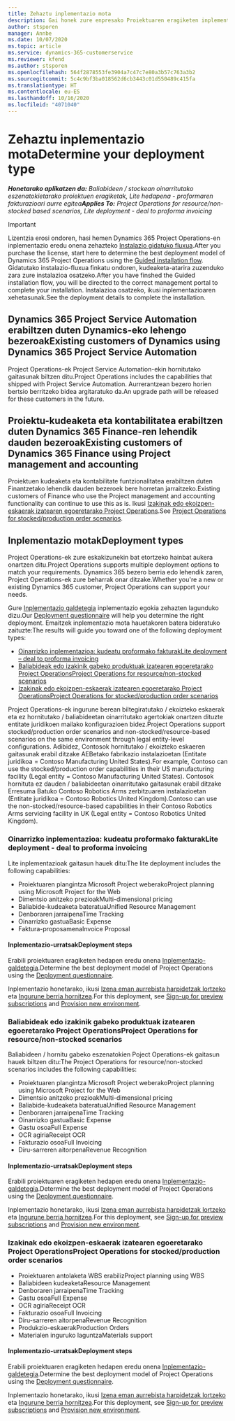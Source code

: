 ```yaml
---
title: Zehaztu inplementazio mota
description: Gai honek zure enpresako Proiektuaren eragiketen inplementazio mota zuzena determinatzen laguntzeari buruzko informazioa eskaintzen du.
author: stsporen
manager: Annbe
ms.date: 10/07/2020
ms.topic: article
ms.service: dynamics-365-customerservice
ms.reviewer: kfend
ms.author: stsporen
ms.openlocfilehash: 564f2878553fe3904a7c47c7e80a3b57c763a3b2
ms.sourcegitcommit: 5c4c9bf3ba018562d6cb3443c01d550489c415fa
ms.translationtype: HT
ms.contentlocale: eu-ES
ms.lasthandoff: 10/16/2020
ms.locfileid: "4071040"
---
```

# <a name="determine-your-deployment-type"></a><span data-ttu-id="0ff48-103">Zehaztu inplementazio mota</span><span class="sxs-lookup"><span data-stu-id="0ff48-103">Determine your deployment type</span></span>

<span data-ttu-id="0ff48-104">_**Honetarako aplikatzen da:** Baliabideen / stockean oinarritutako eszenatokietarako proiektuen eragiketak, Lite hedapena - proformaren fakturazioari aurre egitea_</span><span class="sxs-lookup"><span data-stu-id="0ff48-104">_**Applies To:** Project Operations for resource/non-stocked based scenarios, Lite deployment - deal to proforma invoicing_</span></span>

> [!IMPORTANT]
> <span data-ttu-id="0ff48-105">Lizentzia erosi ondoren, hasi hemen Dynamics 365 Project Operations-en inplementazio eredu onena zehazteko [Instalazio gidatuko fluxua](https://aka.ms/provisionprojectoperations).</span><span class="sxs-lookup"><span data-stu-id="0ff48-105">After you purchase the license, start here to determine the best deployment model of Dynamics 365 Project Operations using the [Guided installation flow](https://aka.ms/provisionprojectoperations).</span></span>
> <span data-ttu-id="0ff48-106">Gidatutako instalazio-fluxua finkatu ondoren, kudeaketa-atarira zuzenduko zara zure instalazioa osatzeko.</span><span class="sxs-lookup"><span data-stu-id="0ff48-106">After you have finshed the Guided installation flow, you will be directed to the correct management portal to complete your installation.</span></span> <span data-ttu-id="0ff48-107">Instalazioa osatzeko, ikusi inplementazioaren xehetasunak.</span><span class="sxs-lookup"><span data-stu-id="0ff48-107">See the deployment details to complete the installation.</span></span>


## <a name="existing-customers-of-dynamics-using-dynamics-365-project-service-automation"></a><span data-ttu-id="0ff48-108">Dynamics 365 Project Service Automation erabiltzen duten Dynamics-eko lehengo bezeroak</span><span class="sxs-lookup"><span data-stu-id="0ff48-108">Existing customers of Dynamics using Dynamics 365 Project Service Automation</span></span>
<span data-ttu-id="0ff48-109">Project Operations-ek Project Service Automation-ekin hornitutako gaitasunak biltzen ditu.</span><span class="sxs-lookup"><span data-stu-id="0ff48-109">Project Operations includes the capabilities that shipped with Project Service Automation.</span></span> <span data-ttu-id="0ff48-110">Aurrerantzean bezero horien bertsio berritzeko bidea argitaratuko da.</span><span class="sxs-lookup"><span data-stu-id="0ff48-110">An upgrade path will be released for these customers in the future.</span></span>

## <a name="existing-customers-of-dynamics-365-finance-using-project-management-and-accounting"></a><span data-ttu-id="0ff48-111">Proiektu-kudeaketa eta kontabilitatea erabiltzen duten Dynamics 365 Finance-ren lehendik dauden bezeroak</span><span class="sxs-lookup"><span data-stu-id="0ff48-111">Existing customers of Dynamics 365 Finance using Project management and accounting</span></span> 

<span data-ttu-id="0ff48-112">Proiektuen kudeaketa eta kontabilitate funtzionalitatea erabiltzen duten Finantzetako lehendik dauden bezeroek bere horretan jarraitzeko.</span><span class="sxs-lookup"><span data-stu-id="0ff48-112">Existing customers of Finance who use the Project management and accounting functionality can continue to use this as is.</span></span> <span data-ttu-id="0ff48-113">Ikusi [Izakinak edo ekoizpen-eskaerak izatearen egoeretarako Project Operations](#pma).</span><span class="sxs-lookup"><span data-stu-id="0ff48-113">See [Project Operations for stocked/production order scenarios](#pma).</span></span>


## <a name="deployment-types"></a><span data-ttu-id="0ff48-114">Inplementazio motak</span><span class="sxs-lookup"><span data-stu-id="0ff48-114">Deployment types</span></span>
<span data-ttu-id="0ff48-115">Project Operations-ek zure eskakizunekin bat etortzeko hainbat aukera onartzen ditu.</span><span class="sxs-lookup"><span data-stu-id="0ff48-115">Project Operations supports multiple deployment options to match your requirements.</span></span> <span data-ttu-id="0ff48-116">Dynamics 365 bezero berria edo lehendik zaren, Project Operations-ek zure beharrak onar ditzake.</span><span class="sxs-lookup"><span data-stu-id="0ff48-116">Whether you're a new or existing Dynamics 365 customer, Project Operations can support your needs.</span></span>

<span data-ttu-id="0ff48-117">Gure [Inplementazio galdetegia](https://aka.ms/provisionprojectoperations) inplementazio egokia zehazten lagunduko dizu.</span><span class="sxs-lookup"><span data-stu-id="0ff48-117">Our [Deployment questionnaire](https://aka.ms/provisionprojectoperations) will help you determine the right deployment.</span></span> <span data-ttu-id="0ff48-118">Emaitzek inplementazio mota hauetakoren batera bideratuko zaituzte:</span><span class="sxs-lookup"><span data-stu-id="0ff48-118">The results will guide you toward one of the following deployment types:</span></span>

- [<span data-ttu-id="0ff48-119">Oinarrizko inplementazioa: kudeatu proformako fakturak</span><span class="sxs-lookup"><span data-stu-id="0ff48-119">Lite deployment – deal to proforma invoicing</span></span>](#lite)
- [<span data-ttu-id="0ff48-120">Baliabideak edo izakinik gabeko produktuak izatearen egoeretarako Project Operations</span><span class="sxs-lookup"><span data-stu-id="0ff48-120">Project Operations for resource/non-stocked scenarios</span></span>](#integrated)
- [<span data-ttu-id="0ff48-121">Izakinak edo ekoizpen-eskaerak izatearen egoeretarako Project Operations</span><span class="sxs-lookup"><span data-stu-id="0ff48-121">Project Operations for stocked/production order scenarios</span></span>](#pma)

<span data-ttu-id="0ff48-122">Project Operations-ek ingurune berean biltegiratutako / ekoizteko eskaerak eta ez hornitutako / baliabideetan oinarritutako agertokiak onartzen dituzte entitate juridikoen mailako konfigurazioen bidez.</span><span class="sxs-lookup"><span data-stu-id="0ff48-122">Project Operations support stocked/production order scenarios and non-stocked/resource-based scenarios on the same environment through legal entity-level configurations.</span></span> <span data-ttu-id="0ff48-123">Adibidez, Contosok hornitutako / ekoizteko eskaeren gaitasunak erabil ditzake AEBetako fabrikazio instalazioetan (Entitate juridikoa = Contoso Manufacturing United States).</span><span class="sxs-lookup"><span data-stu-id="0ff48-123">For example, Contoso can use the stocked/production order capabilities in their US manufacturing facility (Legal entity = Contoso Manufacturing United States).</span></span> <span data-ttu-id="0ff48-124">Contosok hornituta ez dauden / baliabideetan oinarritutako gaitasunak erabil ditzake Erresuma Batuko Contoso Robotics Arms zerbitzuaren instalazioetan (Entitate juridikoa = Contoso Robotics United Kingdom).</span><span class="sxs-lookup"><span data-stu-id="0ff48-124">Contoso can use the non-stocked/resource-based capabilities in their Contoso Robotics Arms servicing facility in UK (Legal entity = Contoso Robotics United Kingdom).</span></span>

### <a name="lite-deployment---deal-to-proforma-invoicing"></a><a  name="lite"></a><span data-ttu-id="0ff48-125">Oinarrizko inplementazioa: kudeatu proformako fakturak</span><span class="sxs-lookup"><span data-stu-id="0ff48-125">Lite deployment - deal to proforma invoicing</span></span>

<span data-ttu-id="0ff48-126">Lite inplementazioak gaitasun hauek ditu:</span><span class="sxs-lookup"><span data-stu-id="0ff48-126">The lite deployment includes the following capabilities:</span></span>

- <span data-ttu-id="0ff48-127">Proiektuaren plangintza Microsoft Project weberako</span><span class="sxs-lookup"><span data-stu-id="0ff48-127">Project planning using Microsoft Project for the Web</span></span>
- <span data-ttu-id="0ff48-128">Dimentsio anitzeko prezioak</span><span class="sxs-lookup"><span data-stu-id="0ff48-128">Multi-dimensional pricing</span></span>
- <span data-ttu-id="0ff48-129">Baliabide-kudeaketa bateratua</span><span class="sxs-lookup"><span data-stu-id="0ff48-129">Unified Resource Management</span></span>
- <span data-ttu-id="0ff48-130">Denboraren jarraipena</span><span class="sxs-lookup"><span data-stu-id="0ff48-130">Time Tracking</span></span>
- <span data-ttu-id="0ff48-131">Oinarrizko gastua</span><span class="sxs-lookup"><span data-stu-id="0ff48-131">Basic Expense</span></span>
- <span data-ttu-id="0ff48-132">Faktura-proposamena</span><span class="sxs-lookup"><span data-stu-id="0ff48-132">Invoice Proposal</span></span>

#### <a name="deployment-steps"></a><span data-ttu-id="0ff48-133">Inplementazio-urratsak</span><span class="sxs-lookup"><span data-stu-id="0ff48-133">Deployment steps</span></span>
<span data-ttu-id="0ff48-134">Erabili proiektuaren eragiketen hedapen eredu onena [Inplementazio-galdetegia](https://aka.ms/provisionprojectoperations).</span><span class="sxs-lookup"><span data-stu-id="0ff48-134">Determine the best deployment model of Project Operations using the [Deployment questionnaire](https://aka.ms/provisionprojectoperations).</span></span>

<span data-ttu-id="0ff48-135">Inplementazio honetarako, ikusi [Izena eman aurrebista harpidetzak lortzeko](lite-preview-subscription-sign-up.md) eta [Ingurune berria hornitzea](lite-deployment.md).</span><span class="sxs-lookup"><span data-stu-id="0ff48-135">For this deployment, see [Sign-up for preview subscriptions](lite-preview-subscription-sign-up.md) and [Provision new environment](lite-deployment.md).</span></span> 


### <a name="project-operations-for-resourcenon-stocked-scenarios"></a><a name="integrated"></a><span data-ttu-id="0ff48-136">Baliabideak edo izakinik gabeko produktuak izatearen egoeretarako Project Operations</span><span class="sxs-lookup"><span data-stu-id="0ff48-136">Project Operations for resource/non-stocked scenarios</span></span>
<span data-ttu-id="0ff48-137">Baliabideen / hornitu gabeko eszenatokien Poject Operations-ek gaitasun hauek biltzen ditu:</span><span class="sxs-lookup"><span data-stu-id="0ff48-137">The Project Operations for resource/non-stocked scenarios includes the following capabilities:</span></span>
  
- <span data-ttu-id="0ff48-138">Proiektuaren plangintza Microsoft Project weberako</span><span class="sxs-lookup"><span data-stu-id="0ff48-138">Project planning using Microsoft Project for the Web</span></span>
- <span data-ttu-id="0ff48-139">Dimentsio anitzeko prezioak</span><span class="sxs-lookup"><span data-stu-id="0ff48-139">Multi-dimensional pricing</span></span>
- <span data-ttu-id="0ff48-140">Baliabide-kudeaketa bateratua</span><span class="sxs-lookup"><span data-stu-id="0ff48-140">Unified Resource Management</span></span>
- <span data-ttu-id="0ff48-141">Denboraren jarraipena</span><span class="sxs-lookup"><span data-stu-id="0ff48-141">Time Tracking</span></span>
- <span data-ttu-id="0ff48-142">Oinarrizko gastua</span><span class="sxs-lookup"><span data-stu-id="0ff48-142">Basic Expense</span></span>
- <span data-ttu-id="0ff48-143">Gastu osoa</span><span class="sxs-lookup"><span data-stu-id="0ff48-143">Full Expense</span></span>
- <span data-ttu-id="0ff48-144">OCR agiria</span><span class="sxs-lookup"><span data-stu-id="0ff48-144">Receipt OCR</span></span>
- <span data-ttu-id="0ff48-145">Fakturazio osoa</span><span class="sxs-lookup"><span data-stu-id="0ff48-145">Full Invoicing</span></span>
- <span data-ttu-id="0ff48-146">Diru-sarreren aitorpena</span><span class="sxs-lookup"><span data-stu-id="0ff48-146">Revenue Recognition</span></span>

#### <a name="deployment-steps"></a><span data-ttu-id="0ff48-147">Inplementazio-urratsak</span><span class="sxs-lookup"><span data-stu-id="0ff48-147">Deployment steps</span></span>
<span data-ttu-id="0ff48-148">Erabili proiektuaren eragiketen hedapen eredu onena [Inplementazio-galdetegia](https://aka.ms/provisionprojectoperations).</span><span class="sxs-lookup"><span data-stu-id="0ff48-148">Determine the best deployment model of Project Operations using the [Deployment questionnaire](https://aka.ms/provisionprojectoperations).</span></span>

<span data-ttu-id="0ff48-149">Inplementazio honetarako, ikusi [Izena eman aurrebista harpidetzak lortzeko](resource-sign-up-preview-subscription.md) eta [Ingurune berria hornitzea](resource-provision-new-environment.md).</span><span class="sxs-lookup"><span data-stu-id="0ff48-149">For this deployment, see [Sign-up for preview subscriptions](resource-sign-up-preview-subscription.md) and [Provision new environment](resource-provision-new-environment.md).</span></span> 


### <a name="project-operations-for-stockedproduction-order-scenarios"></a><a name="pma"></a><span data-ttu-id="0ff48-150">Izakinak edo ekoizpen-eskaerak izatearen egoeretarako Project Operations</span><span class="sxs-lookup"><span data-stu-id="0ff48-150">Project Operations for stocked/production order scenarios</span></span>

- <span data-ttu-id="0ff48-151">Proiektuaren antolaketa WBS erabiliz</span><span class="sxs-lookup"><span data-stu-id="0ff48-151">Project planning using WBS</span></span>
- <span data-ttu-id="0ff48-152">Baliabideen kudeaketa</span><span class="sxs-lookup"><span data-stu-id="0ff48-152">Resource Management</span></span>
- <span data-ttu-id="0ff48-153">Denboraren jarraipena</span><span class="sxs-lookup"><span data-stu-id="0ff48-153">Time Tracking</span></span>
- <span data-ttu-id="0ff48-154">Gastu osoa</span><span class="sxs-lookup"><span data-stu-id="0ff48-154">Full Expense</span></span>
- <span data-ttu-id="0ff48-155">OCR agiria</span><span class="sxs-lookup"><span data-stu-id="0ff48-155">Receipt OCR</span></span>
- <span data-ttu-id="0ff48-156">Fakturazio osoa</span><span class="sxs-lookup"><span data-stu-id="0ff48-156">Full Invoicing</span></span>
- <span data-ttu-id="0ff48-157">Diru-sarreren aitorpena</span><span class="sxs-lookup"><span data-stu-id="0ff48-157">Revenue Recognition</span></span>
- <span data-ttu-id="0ff48-158">Produkzio-eskaerak</span><span class="sxs-lookup"><span data-stu-id="0ff48-158">Production Orders</span></span>
- <span data-ttu-id="0ff48-159">Materialen inguruko laguntza</span><span class="sxs-lookup"><span data-stu-id="0ff48-159">Materials support</span></span>

#### <a name="deployment-steps"></a><span data-ttu-id="0ff48-160">Inplementazio-urratsak</span><span class="sxs-lookup"><span data-stu-id="0ff48-160">Deployment steps</span></span>
<span data-ttu-id="0ff48-161">Erabili proiektuaren eragiketen hedapen eredu onena [Inplementazio-galdetegia](https://aka.ms/provisionprojectoperations).</span><span class="sxs-lookup"><span data-stu-id="0ff48-161">Determine the best deployment model of Project Operations using the [Deployment questionnaire](https://aka.ms/provisionprojectoperations).</span></span>

<span data-ttu-id="0ff48-162">Inplementazio honetarako, ikusi [Izena eman aurrebista harpidetzak lortzeko](https://docs.microsoft.com/dynamics365/fin-ops-core/dev-itpro/dev-tools/sign-up-preview-subscription?toc=/dynamics365/finance/toc.json) eta [Ingurune berria hornitzea](https://docs.microsoft.com/dynamics365/fin-ops-core/dev-itpro/deployment/deploy-demo-environment?toc=/dynamics365/finance/toc.json).</span><span class="sxs-lookup"><span data-stu-id="0ff48-162">For this deployment, see [Sign-up for preview subscriptions](https://docs.microsoft.com/dynamics365/fin-ops-core/dev-itpro/dev-tools/sign-up-preview-subscription?toc=/dynamics365/finance/toc.json) and [Provision new environment](https://docs.microsoft.com/dynamics365/fin-ops-core/dev-itpro/deployment/deploy-demo-environment?toc=/dynamics365/finance/toc.json).</span></span> 


